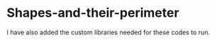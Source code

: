 # Shapes-and-their-perimeter

I have also added the custom libraries needed for these codes to run. 
